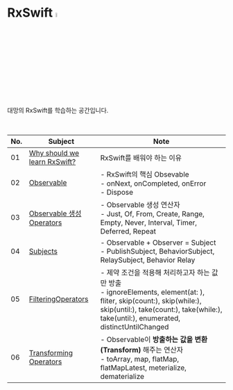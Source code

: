 # RxSwift <img src="https://user-images.githubusercontent.com/92635121/191955960-95768ced-c2bc-404f-87f0-885f3fa91ca2.png" width=5%/>
대망의 RxSwift를 학습하는 공간입니다.

<br>

|No.|Subject|Note|
|---|---|---|
|01|[Why should we learn RxSwift?](https://github.com/Jeeehee/RxSwift/blob/main/RxSwift/01_WhyShouldWeLearnRxSwift.md)|RxSwift를 배워야 하는 이유|
|02|[Observable](https://github.com/Jeeehee/RxSwift/blob/main/RxSwift/02_Observable.md)|-  RxSwift의 핵심 Obsevable<br />-  onNext, onCompleted, onError<br />-  Dispose|
|03|[Observable 생성 Operators](https://github.com/Jeeehee/RxSwift/blob/main/RxSwift/03_Operators.md)|-  Observable 생성 연산자<br />-  Just, Of, From, Create, Range, Empty, Never, Interval,  Timer, Deferred, Repeat|
|04|[Subjects](https://github.com/Jeeehee/RxSwift/blob/main/RxSwift/04_Subjects.md)|-  Observable + Observer = Subject<br />-  PublishSubject, BehaviorSubject, RelaySubject, Behavior Relay|
|05|[FilteringOperators](https://github.com/Jeeehee/RxSwift/blob/main/RxSwift/05_FilteringOperators.md)|-  제약 조건을 적용해 처리하고자 하는 값만 방출<br />-  ignoreElements, element(at: ), fliter, skip(count:), skip(while:), skip(until:), take(count:), take(while:), take(until:), enumerated, distinctUntilChanged|
|06|[Transforming Operators](https://github.com/Jeeehee/RxSwift/blob/main/RxSwift/06_TransformingOperators.md)|-  Observable이 **방출하는 값을 변환(Transform)** 해주는 연산자<br />-  toArray, map, flatMap, flatMapLatest, meterialize, dematerialize|
